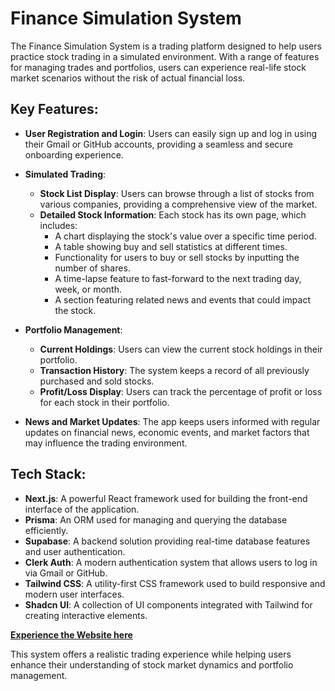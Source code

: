 # Finance Simulation System

The Finance Simulation System is a trading platform designed to help users practice stock trading in a simulated environment. With a range of features for managing trades and portfolios, users can experience real-life stock market scenarios without the risk of actual financial loss.

## Key Features:

- **User Registration and Login**: Users can easily sign up and log in using their Gmail or GitHub accounts, providing a seamless and secure onboarding experience.

- **Simulated Trading**:
    - **Stock List Display**: Users can browse through a list of stocks from various companies, providing a comprehensive view of the market.
    - **Detailed Stock Information**: Each stock has its own page, which includes:
        - A chart displaying the stock's value over a specific time period.
        - A table showing buy and sell statistics at different times.
        - Functionality for users to buy or sell stocks by inputting the number of shares.
        - A time-lapse feature to fast-forward to the next trading day, week, or month.
        - A section featuring related news and events that could impact the stock.
 
- **Portfolio Management**:
    - **Current Holdings**: Users can view the current stock holdings in their portfolio.
    - **Transaction History**: The system keeps a record of all previously purchased and sold stocks.
    - **Profit/Loss Display**: Users can track the percentage of profit or loss for each stock in their portfolio.

- **News and Market Updates**: The app keeps users informed with regular updates on financial news, economic events, and market factors that may influence the trading environment.

## Tech Stack:

- **Next.js**: A powerful React framework used for building the front-end interface of the application.
- **Prisma**: An ORM used for managing and querying the database efficiently.
- **Supabase**: A backend solution providing real-time database features and user authentication.
- **Clerk Auth**: A modern authentication system that allows users to log in via Gmail or GitHub.
- **Tailwind CSS**: A utility-first CSS framework used to build responsive and modern user interfaces.
- **Shadcn UI**: A collection of UI components integrated with Tailwind for creating interactive elements.

**[Experience the Website here]([#](https://finance-simulation.vercel.app/))**

This system offers a realistic trading experience while helping users enhance their understanding of stock market dynamics and portfolio management.
